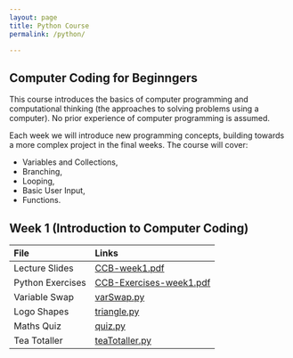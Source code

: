 ```yaml
---
layout: page
title: Python Course
permalink: /python/

---
```

Computer Coding for Beginngers
------------------------

This course introduces the basics of computer programming and computational thinking (the approaches to solving problems using a computer). No prior experience of computer programming is assumed.

Each week we will introduce new programming concepts, building towards a more complex project in the final weeks. The course will cover:
* Variables and Collections,
* Branching,
* Looping,
* Basic User Input,
* Functions.

## Week 1 (Introduction to Computer Coding)


| File          | Links       |
|:------------- |:------------- |
| Lecture Slides| [CCB-week1.pdf](/files/yorkLearningCourses/ccb/week1/CCB-week1.pdf) |
| Python Exercises | [CCB-Exercises-week1.pdf](/files/yorkLearningCourses/ccb/week1/CCB-Exercises-week1.pdf) |
| Variable Swap |  [varSwap.py](/files/yorkLearningCourses/ccb/week1/varSwap.py)      |
| Logo Shapes   | [triangle.py](/files/yorkLearningCourses/ccb/week1/triangle.py)     |
| Maths Quiz    | [quiz.py](/files/yorkLearningCourses/ccb/week1/quiz.py)     |
| Tea Totaller  | [teaTotaller.py](/files/yorkLearningCourses/ccb/week1/teaTotaller.py)     |
